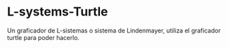 # L-systems-Turtle
Un graficador de L-sistemas o sistema de Lindenmayer, utiliza el graficador turtle para poder hacerlo.
